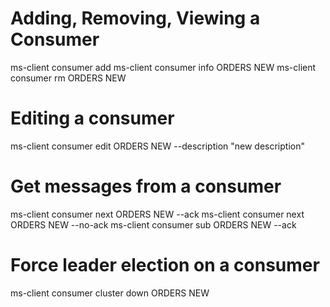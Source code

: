 # Adding, Removing, Viewing a Consumer
ms-client consumer add
ms-client consumer info ORDERS NEW
ms-client consumer rm ORDERS NEW

# Editing a consumer
ms-client consumer edit ORDERS NEW --description "new description"

# Get messages from a consumer
ms-client consumer next ORDERS NEW --ack
ms-client consumer next ORDERS NEW --no-ack
ms-client consumer sub ORDERS NEW --ack

# Force leader election on a consumer
ms-client consumer cluster down ORDERS NEW
